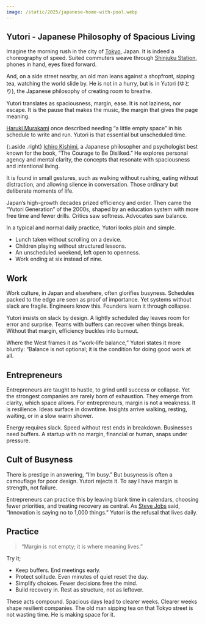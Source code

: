 ```yaml
---
image: /static/2025/japanese-home-with-pool.webp
---
```


## Yutori - Japanese Philosophy of Spacious Living

Imagine the morning rush in the city of [Tokyo](https://en.wikipedia.org/wiki/Tokyo), Japan. It is indeed a choreography of speed. Suited commuters weave through [Shinjuku Station](https://en.wikipedia.org/wiki/Shinjuku_Station), phones in hand, eyes fixed forward.

And, on a side street nearby, an old man leans against a shopfront, sipping tea, watching the world slide by. He is not in a hurry, but is in Yutori (ゆとり), the Japanese philosophy of creating room to breathe.

Yutori translates as spaciousness, margin, ease. It is not laziness, nor escape. It is the pause that makes the music, the margin that gives the page meaning.

[Haruki Murakami](https://en.wikipedia.org/wiki/Haruki_Murakami) once described needing “a little empty space” in his schedule to write and run. Yutori is that essential but unscheduled time. 

{:.aside .right}
[Ichiro Kishimi](https://en.wikipedia.org/wiki/Ichiro_Kishimi), a Japanese philosopher and psychologist best known for the book, “The Courage to Be Disliked.” He explores personal agency and mental clarity, the concepts that resonate with spaciousness and intentional living.

It is found in small gestures, such as walking without rushing, eating without distraction, and allowing silence in conversation. Those ordinary but deliberate moments of life.

Japan’s high-growth decades prized efficiency and order. Then came the “Yutori Generation” of the 2000s, shaped by an education system with more free time and fewer drills. Critics saw softness. Advocates saw balance.

In a typical and normal daily practice, Yutori looks plain and simple.

- Lunch taken without scrolling on a device.
- Children playing without structured lessons.
- An unscheduled weekend, left open to openness.
- Work ending at six instead of nine.

## Work

Work culture, in Japan and elsewhere, often glorifies busyness. Schedules packed to the edge are seen as proof of importance. Yet systems without slack are fragile. Engineers know this. Founders learn it through collapse.

Yutori insists on slack by design. A lightly scheduled day leaves room for error and surprise. Teams with buffers can recover when things break. Without that margin, efficiency buckles into burnout.

Where the West frames it as “work-life balance,” Yutori states it more bluntly: “Balance is not optional; it is the condition for doing good work at all.

## Entrepreneurs

Entrepreneurs are taught to hustle, to grind until success or collapse. Yet the strongest companies are rarely born of exhaustion. They emerge from clarity, which space allows. For entrepreneurs, margin is not a weakness. It is resilience.
Ideas surface in downtime. Insights arrive walking, resting, waiting, or in a slow warm shower.

Energy requires slack. Speed without rest ends in breakdown. Businesses need buffers. A startup with no margin, financial or human, snaps under pressure.

## Cult of Busyness

There is prestige in answering, “I’m busy.” But busyness is often a camouflage for poor design. Yutori rejects it. To say I have margin is strength, not failure.

Entrepreneurs can practice this by leaving blank time in calendars, choosing fewer priorities, and treating recovery as central. As [Steve Jobs](https://en.wikipedia.org/wiki/Steve_Jobs) said, “Innovation is saying no to 1,000 things.” Yutori is the refusal that lives daily.

## Practice

> “Margin is not empty; it is where meaning lives.”

Try it;

- Keep buffers. End meetings early.
- Protect solitude. Even minutes of quiet reset the day.
- Simplify choices. Fewer decisions free the mind.
- Build recovery in. Rest as structure, not as leftover.

These acts compound. Spacious days lead to clearer weeks. Clearer weeks shape resilient companies. The old man sipping tea on that Tokyo street is not wasting time. He is making space for it.